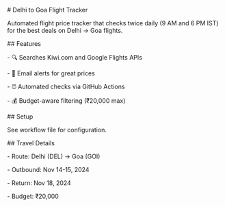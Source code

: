 \# Delhi to Goa Flight Tracker



Automated flight price tracker that checks twice daily (9 AM and 6 PM IST) for the best deals on Delhi → Goa flights.



\## Features

\- 🔍 Searches Kiwi.com and Google Flights APIs

\- 📧 Email alerts for great prices

\- ⏰ Automated checks via GitHub Actions

\- 💰 Budget-aware filtering (₹20,000 max)



\## Setup

See workflow file for configuration.



\## Travel Details

\- Route: Delhi (DEL) → Goa (GOI)

\- Outbound: Nov 14-15, 2024

\- Return: Nov 18, 2024

\- Budget: ₹20,000

